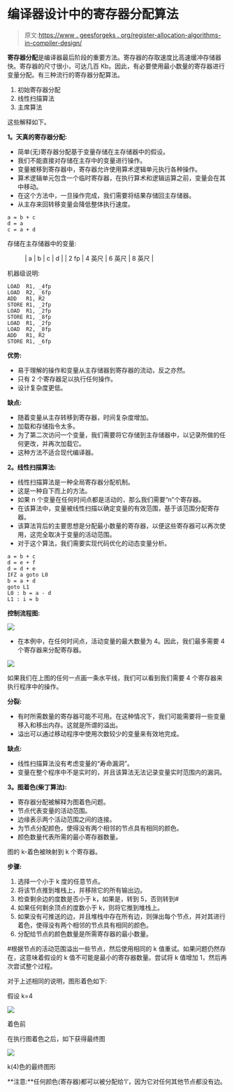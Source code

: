 # 编译器设计中的寄存器分配算法

> 原文:[https://www . geesforgeks . org/register-allocation-algorithms-in-compiler-design/](https://www.geeksforgeeks.org/register-allocation-algorithms-in-compiler-design/)

**寄存器分配**是编译器最后阶段的重要方法。寄存器的存取速度比高速缓冲存储器快。寄存器的尺寸很小，可达几百 Kb。因此，有必要使用最小数量的寄存器进行变量分配。有三种流行的寄存器分配算法。

1.  初始寄存器分配
2.  线性扫描算法
3.  主席算法

这些解释如下。

**1。天真的寄存器分配:**

*   简单(无)寄存器分配基于变量存储在主存储器中的假设。
*   我们不能直接对存储在主存中的变量进行操作。
*   变量被移到寄存器中，寄存器允许使用算术逻辑单元执行各种操作。
*   算术逻辑单元包含一个临时寄存器，在执行算术和逻辑运算之前，变量会在其中移动。
*   在这个方法中，一旦操作完成，我们需要将结果存储回主存储器。
*   从主存来回转移变量会降低整体执行速度。

```
a = b + c
d = a
c = a + d
```

存储在主存储器中的变量:

<figure class="table">

| a | b | c | d |
| 2 fp | 4 英尺 | 6 英尺 | 8 英尺 |

</figure>

机器级说明:

```
LOAD  R1, _4fp
LOAD  R2, _6fp
ADD   R1, R2 
STORE R1, _2fp
LOAD  R1, _2fp
STORE R1, _8fp
LOAD  R1, _2fp
LOAD  R2, _8fp
ADD   R1, R2
STORE R1, _6fp
```

**优势:**

*   易于理解的操作和变量从主存储器到寄存器的流动，反之亦然。
*   只有 2 个寄存器足以执行任何操作。
*   设计复杂度更低。

**缺点:**

*   随着变量从主存转移到寄存器，时间复杂度增加。
*   加载和存储指令太多。
*   为了第二次访问一个变量，我们需要将它存储到主存储器中，以记录所做的任何更改，并再次加载它。
*   这种方法不适合现代编译器。

**2。线性扫描算法:**

*   线性扫描算法是一种全局寄存器分配机制。
*   这是一种自下而上的方法。
*   如果 n 个变量在任何时间点都是活动的，那么我们需要“n”个寄存器。
*   在该算法中，变量被线性扫描以确定变量的有效范围，基于该范围分配寄存器。
*   该算法背后的主要思想是分配最小数量的寄存器，以便这些寄存器可以再次使用，这完全取决于变量的活动范围。
*   对于这个算法，我们需要实现代码优化的动态变量分析。

```
a = b + c
d = e + f
d = d + e
IFZ a goto L0
b = a + d
goto L1
L0 : b = a - d 
L1 : i = b
```

**控制流程图:**

![](img/173fcadafb8fc00ccadf6d416a981d72.png)

*   在本例中，在任何时间点，活动变量的最大数量为 4。因此，我们最多需要 4 个寄存器来分配寄存器。

![](img/fe5bf54f7c1d52b63c96114695edd5a8.png)

如果我们在上图的任何一点画一条水平线，我们可以看到我们需要 4 个寄存器来执行程序中的操作。

**分裂:**

*   有时所需数量的寄存器可能不可用。在这种情况下，我们可能需要将一些变量移入和移出内存。这就是所谓的溢出。
*   溢出可以通过移动程序中使用次数较少的变量来有效地完成。

**缺点:**

*   线性扫描算法没有考虑变量的“寿命漏洞”。
*   变量在整个程序中不是实时的，并且该算法无法记录变量实时范围内的漏洞。

**3。图着色(柴丁算法):**

*   寄存器分配被解释为图着色问题。
*   节点代表变量的活动范围。
*   边缘表示两个活动范围之间的连接。
*   为节点分配颜色，使得没有两个相邻的节点具有相同的颜色。
*   颜色数量代表所需的最小寄存器数量。

图的 k-着色被映射到 k 个寄存器。

**步骤:**

1.  选择一个小于 k 度的任意节点。
2.  将该节点推到堆栈上，并移除它的所有输出边。
3.  检查剩余边的度数是否小于 k，如果是，转到 5，否则转到#
4.  如果任何剩余顶点的度数小于 k，则将它推到堆栈上。
5.  如果没有可推送的边，并且堆栈中存在所有边，则弹出每个节点，并对其进行着色，使得没有两个相邻的节点具有相同的颜色。
6.  分配给节点的颜色数量是所需寄存器的最小数量。

#根据节点的活动范围溢出一些节点，然后使用相同的 k 值重试。如果问题仍然存在，这意味着假设的 k 值不可能是最小的寄存器数量。尝试将 k 值增加 1，然后再次尝试整个过程。

对于上述相同的说明，图形着色如下:

假设 k=4

![](img/a9098e3fa4ca1a1cde6f6786d91ed52d.png)

着色前

在执行图着色之后，如下获得最终图

![](img/ceecbfcc7c8006ab7d76b5d898567037.png)

k(4)色的最终图形

**注意:**任何颜色(寄存器)都可以被分配给‘I’，因为它对任何其他节点都没有边。